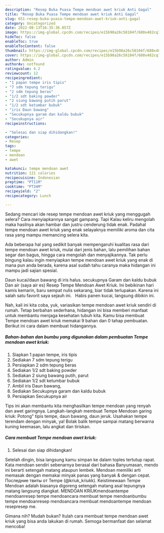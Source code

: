 ```yaml
---
description: "Resep Buka Puasa Tempe mendoan awet kriuk Anti Gagal"
title: "Resep Buka Puasa Tempe mendoan awet kriuk Anti Gagal"
slug: 651-resep-buka-puasa-tempe-mendoan-awet-kriuk-anti-gagal
category: Uncategorized
date: 2022-08-13T16:35:36.057Z
image: https://img-global.cpcdn.com/recipes/e15b98a26c58104f/680x482cq70/tempe-mendoan-awet-kriuk-foto-resep-utama.jpg
hideToc: false
enableToc: true
enableTocContent: false
thumbnail: https://img-global.cpcdn.com/recipes/e15b98a26c58104f/680x482cq70/tempe-mendoan-awet-kriuk-foto-resep-utama.jpg
cover: https://img-global.cpcdn.com/recipes/e15b98a26c58104f/680x482cq70/tempe-mendoan-awet-kriuk-foto-resep-utama.jpg
author: Admin
authorAv: notfound
ratingvalue: 4.2
reviewcount: 12
recipeingredient:
- "1 papan tempe iris tipis"
- "7 sdm tepung terigu"
- "2 sdm tepung beras"
- "1/2 sdt baking powder"
- "2 siung bawang putih parut"
- "1/2 sdt ketumbar bubuk"
- "iris Daun bawang"
- "Secukupnya garam dan kaldu bubuk"
- "Secukupnya air"
recipeinstructions:

- "Selesai dan siap dihidangkan!"
categories:
- Resep
tags:
- tempe
- mendoan
- awet

katakunci: tempe mendoan awet 
nutrition: 121 calories
recipecuisine: Indonesian
preptime: "PT11M"
cooktime: "PT34M"
recipeyield: "2"
recipecategory: Lunch

---
```



Sedang mencari ide resep tempe mendoan awet kriuk yang menggugah selera? Cara menyiapkannya sangat gampang. Tapi Kalau keliru mengolah maka hasilnya akan hambar dan justru cenderung tidak enak. Padahal tempe mendoan awet kriuk yang enak selayaknya memiliki aroma dan cita rasa yang mampu memancing selera kita.


Ada beberapa hal yang sedikit banyak mempengaruhi kualitas rasa dari tempe mendoan awet kriuk, mulai dari jenis bahan, lalu pemilihan bahan segar dan bagus, hingga cara mengolah dan menyajikannya. Tak perlu bingung kalau ingin menyiapkan tempe mendoan awet kriuk yang enak di mana pun anda berada, karena asal sudah tahu caranya maka hidangan ini mampu jadi sajian spesial.

Daun kucai/daun bawang di iris halus. secukupnya Garam dan kaldu bubuk Dan air (saya air es) Resep Tempe Mendoan Awet Kriuk. Ini bebikinan hari kamis kemarin, baru sempat nulis sekarang, biar tidak terlupakan. Karena ini salah satu favorit saya sejauh ini. ️ ️ Habis panen kucai, langsung dibikin ini.


Nah, kali ini kita coba, yuk, variasikan tempe mendoan awet kriuk sendiri di rumah. Tetap berbahan sederhana, hidangan ini bisa memberi manfaat untuk membantu menjaga kesehatan tubuh kita. Kamu bisa membuat Tempe mendoan awet kriuk memakai 9 bahan dan 0 tahap pembuatan. Berikut ini cara dalam membuat hidangannya.

<!--inarticleads1-->

##### Bahan-bahan dan bumbu yang digunakan dalam pembuatan Tempe mendoan awet kriuk:

1. Siapkan 1 papan tempe, iris tipis
1. Sediakan 7 sdm tepung terigu
1. Persiapkan 2 sdm tepung beras
1. Sediakan 1/2 sdt baking powder
1. Sediakan 2 siung bawang putih, parut
1. Sediakan 1/2 sdt ketumbar bubuk
1. Ambil iris Daun bawang,
1. Sediakan Secukupnya garam dan kaldu bubuk
1. Persiapkan Secukupnya air


Tips ini akan membantu kita menghasilkan tempe mendoan yang renyah dan awet garingnya. Langkah-langkah membuat Tempe Mendoan garing kriuk: Potong&#34; tipis tempe, daun bawang, daun jeruk. Usahakan tempe terendam dengan minyak, ya! Bolak balik tempe sampai matang berwarna kuning keemasan, lalu angkat dan tiriskan. 

<!--inarticleads2-->

##### Cara membuat Tempe mendoan awet kriuk:


1. Selesai dan siap dihidangkan!

Setelah dingin, bisa langsung kamu simpan ke dalam toples tertutup rapat. Kata mendoan sendiri sebenarnya berasal dari bahasa Banyumasan, mendo ini berarti setengah matang ataupun lembek. Mendoan memiliki arti memasak dengan memakai minyak panas yang banyak &amp; dengan cepat. Последние твиты от Tempe (@kriuk_kriukk). Keistimewaan Tempe Mendoan adalah biasanya digoreng setengah matang asal tepungnya matang langsung diangkat. MENDOAN KRIUKmendoantempe mendoanresep tempe mendoancara membuat tempe mendoanbumbu tempe mendoanresep mendoancara membuat mendoantempe mendoan resepresep me. 

Gimana nih? Mudah bukan? Itulah cara membuat tempe mendoan awet kriuk yang bisa anda lakukan di rumah. Semoga bermanfaat dan selamat mencoba!
